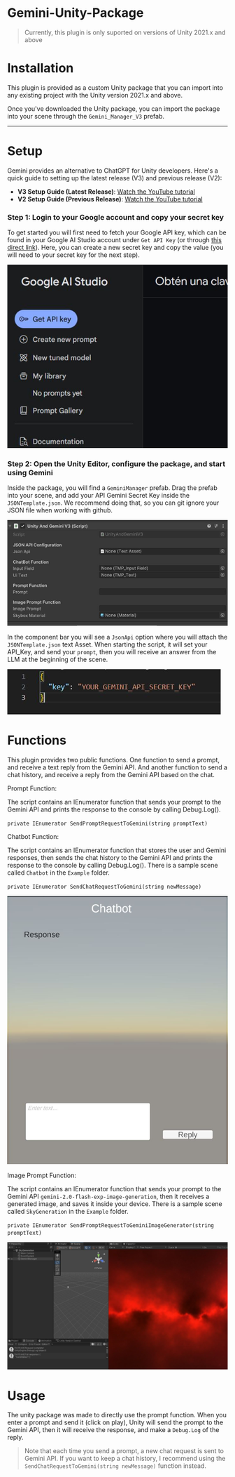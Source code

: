 # Gemini-Unity-Package
> Currently, this plugin is only suported on versions of Unity 2021.x and above

# Installation

This plugin is provided as a custom Unity package that you can import into any existing project with the Unity version 2021.x and above.

Once you've downloaded the Unity package, you can import the package into your scene through the `Gemini_Manager_V3` prefab. 

---

# Setup

Gemini provides an alternative to ChatGPT for Unity developers. Here's a quick guide to setting up the latest release (V3) and previous release (V2):

- **V3 Setup Guide (Latest Release)**: [Watch the YouTube tutorial](https://www.youtube.com/watch?v=J-6bymbjT_M&ab_channel=UnityGameStudio)
- **V2 Setup Guide (Previous Release)**: [Watch the YouTube tutorial](https://www.youtube.com/watch?v=Z6MFqIzOHK0&ab_channel=UnityGameStudio)


### Step 1: Login to your Google account and copy your secret key
To get started you will first need to fetch your Google API key, which can be found in your Google AI Studio account under `Get API Key` (or through [this direct link](https://aistudio.google.com/app/apikey)). Here, you can create a new secret key and copy the value (you will need to your secret key for the next step).

![](/Images/ScreenShot4.JPG)

### Step 2: Open the Unity Editor, configure the package, and start using Gemini
Inside the package, you will find a `GeminiManager` prefab. Drag the prefab into your scene, and add your API Gemini Secret Key inside the `JSONTemplate.json`. We recommend doing that, so you can git ignore your JSON file when working with github. 

![](/Images/NewUI.JPG)

In the component bar you will see a `JsonApi` option where you will attach the `JSONTemplate.json` text Asset. When starting the script, it will set your API_Key, and send your `prompt`, then you will receive an answer from the LLM at the beginning of the scene.

![](/Images/ScreenShot8.JPG)


# Functions

This plugin provides two public functions. One function to send a prompt, and receive a text reply from the Gemini API. And another function to send a chat history, and receive a reply from the Gemini API based on the chat. 

Prompt Function: 

The script contains an IEnumerator function that sends your prompt to the Gemini API and prints the response to the console by calling Debug.Log().

`private IEnumerator SendPromptRequestToGemini(string promptText)`

Chatbot Function:

The script contains an IEnumerator function that stores the user and Gemini responses, then sends the chat history to the Gemini API and prints the response to the console by calling Debug.Log().
There is a sample scene called `Chatbot` in the `Example` folder.  

`private IEnumerator SendChatRequestToGemini(string newMessage)`

![](/Images/ChatbotScene.JPG)

Image Prompt Function: 

The script contains an IEnumerator function that sends your prompt to the Gemini API `gemini-2.0-flash-exp-image-generation`, then it receives a generated image, and saves it inside your device.
There is a sample scene called `SkyGeneration` in the `Example` folder.  

`private IEnumerator SendPromptRequestToGeminiImageGenerator(string promptText)`

![](/Images/SkyScene.JPG)

# Usage
The unity package was made to directly use the prompt function. When you enter a prompt and send it (click on play), Unity will send the prompt to the Gemini API, then it will receive the response, and make a `Debug.Log` of the reply.

> Note that each time you send a prompt, a new chat request is sent to Gemini API. If you want to keep a chat history, I recommend using the `SendChatRequestToGemini(string newMessage)` function instead.

